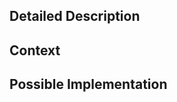 <!--- Provide a general summary of the issue in the Title above -->

## Detailed Description
<!--- Provide a detailed description of the change, bugfix, or addition you are proposing -->

## Context
<!--- Why is this change important to you? How would you use it? -->
<!--- How can it benefit other users? -->

## Possible Implementation
<!--- Not obligatory, but suggest an idea for implementing addition or change -->
